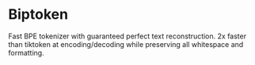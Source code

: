 # Biptoken
Fast BPE tokenizer with guaranteed perfect text reconstruction. 2x faster than tiktoken at encoding/decoding while preserving all whitespace and formatting.
